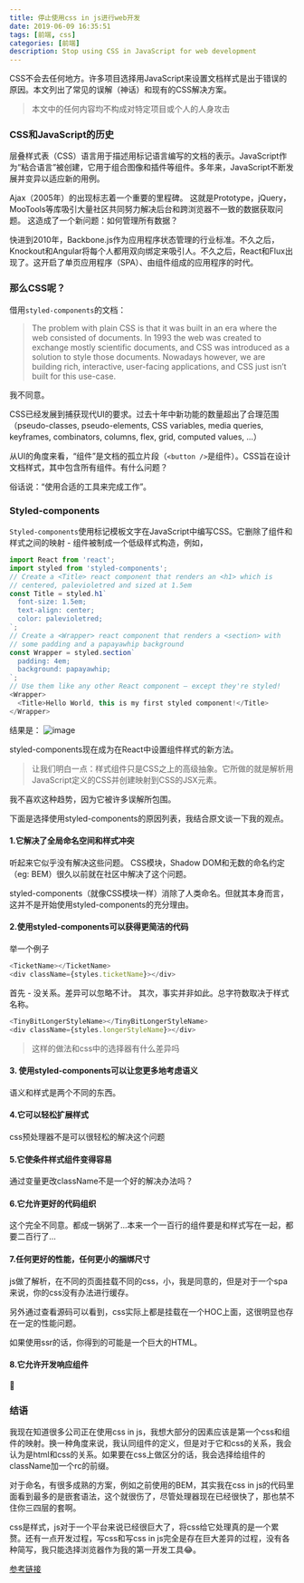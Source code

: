```yaml
---
title: 停止使用css in js进行web开发
date: 2019-06-09 16:35:51
tags: [前端, css]
categories: [前端]
description: Stop using CSS in JavaScript for web development
---
```


CSS不会去任何地方。许多项目选择用JavaScript来设置文档样式是出于错误的原因。本文列出了常见的误解（神话）和现有的CSS解决方案。

>本文中的任何内容均不构成对特定项目或个人的人身攻击

### CSS和JavaScript的历史
层叠样式表（CSS）语言用于描述用标记语言编写的文档的表示。JavaScript作为“粘合语言”被创建，它用于组合图像和插件等组件。多年来，JavaScript不断发展并变异以适应新的用例。

Ajax（2005年）的出现标志着一个重要的里程碑。 这就是Prototype，jQuery，MooTools等库吸引大量社区共同努力解决后台和跨浏览器不一致的数据获取问题。 这造成了一个新问题：如何管理所有数据？

快进到2010年，Backbone.js作为应用程序状态管理的行业标准。不久之后，Knockout和Angular将每个人都用双向绑定来吸引人。不久之后，React和Flux出现了。这开启了单页应用程序（SPA）、由组件组成的应用程序的时代。

### 那么CSS呢？
借用`styled-components`的文档：
>The problem with plain CSS is that it was built in an era where the web consisted of documents. In 1993 the web was created to exchange mostly scientific documents, and CSS was introduced as a solution to style those documents. Nowadays however, we are building rich, interactive, user-facing applications, and CSS just isn’t built for this use-case.

我不同意。

CSS已经发展到捕获现代UI的要求。过去十年中新功能的数量超出了合理范围（pseudo-classes, pseudo-elements, CSS variables, media queries, keyframes, combinators, columns, flex, grid, computed values, …）

从UI的角度来看，“组件”是文档的孤立片段（`<button />`是组件）。CSS旨在设计文档样式，其中包含所有组件。有什么问题？

俗话说：“使用合适的工具来完成工作”。

### Styled-components
`Styled-components`使用标记模板文字在JavaScript中编写CSS。它删除了组件和样式之间的映射 - 组件被制成一个低级样式构造，例如，

```js
import React from 'react';
import styled from 'styled-components';
// Create a <Title> react component that renders an <h1> which is
// centered, palevioletred and sized at 1.5em
const Title = styled.h1`
  font-size: 1.5em;
  text-align: center;
  color: palevioletred;
`;
// Create a <Wrapper> react component that renders a <section> with
// some padding and a papayawhip background
const Wrapper = styled.section`
  padding: 4em;
  background: papayawhip;
`;
// Use them like any other React component – except they're styled!
<Wrapper>
  <Title>Hello World, this is my first styled component!</Title>
</Wrapper>
```

结果是：
![image](https://res.cloudinary.com/dwudaridr/image/upload/v1560070444/blog/jjj.png)

styled-components现在成为在React中设置组件样式的新方法。
>让我们明白一点：样式组件只是CSS之上的高级抽象。它所做的就是解析用JavaScript定义的CSS并创建映射到CSS的JSX元素。

我不喜欢这种趋势，因为它被许多误解所包围。

下面是选择使用styled-components的原因列表，我结合原文谈一下我的观点。

#### 1.它解决了全局命名空间和样式冲突
听起来它似乎没有解决这些问题。 CSS模块，Shadow DOM和无数的命名约定（eg: BEM）很久以前就在社区中解决了这个问题。

styled-components（就像CSS模块一样）消除了人类命名。但就其本身而言，这并不是开始使用styled-components的充分理由。

#### 2.使用styled-components可以获得更简洁的代码
举一个例子
```js
<TicketName></TicketName>
<div className={styles.ticketName}></div>
```
首先 - 没关系。差异可以忽略不计。
其次，事实并非如此。总字符数取决于样式名称。
```js
<TinyBitLongerStyleName></TinyBitLongerStyleName>
<div className={styles.longerStyleName}></div>
```
>这样的做法和css中的选择器有什么差异吗

#### 3. 使用styled-components可以让您更多地考虑语义
语义和样式是两个不同的东西。

#### 4.它可以轻松扩展样式
css预处理器不是可以很轻松的解决这个问题

#### 5.它使条件样式组件变得容易
通过变量更改className不是一个好的解决办法吗？

#### 6.它允许更好的代码组织
这个完全不同意。都成一锅粥了...本来一个一百行的组件要是和样式写在一起，都要二百行了...

#### 7.任何更好的性能，任何更小的捆绑尺寸
js做了解析，在不同的页面挂载不同的css，小，我是同意的，但是对于一个spa来说，你的css没有办法进行缓存。

另外通过查看源码可以看到，css实际上都是挂载在一个HOC上面，这很明显也存在一定的性能问题。

如果使用ssr的话，你得到的可能是一个巨大的HTML。

#### 8.它允许开发响应组件
🙂️

### 结语
我现在知道很多公司正在使用css in js，我想大部分的因素应该是第一个css和组件的映射。换一种角度来说，我认同组件的定义，但是对于它和css的关系，我会认为是html和css的关系。如果要在css上做区分的话，我会选择给组件的className加一个rc的前缀。

对于命名，有很多成熟的方案，例如之前使用的BEM，其实我在css in js的代码里面看到最多的是嵌套语法，这个就很伤了，尽管处理器现在已经很快了，那也禁不住你三四层的套啊。

css是样式，js对于一个平台来说已经很巨大了，将css给它处理真的是一个累赘。还有一点开发过程，写css和写css in js完全是存在巨大差异的过程，没有各种简写，我只能选择浏览器作为我的第一开发工具😂。

[参考链接](https://medium.com/@gajus/stop-using-css-in-javascript-for-web-development-fa32fb873dcc)







